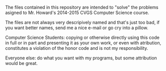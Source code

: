 The files contained in this repository are intended to "solve" the problems asigned to Mr. Howard's 2014-2015 CVGS Computer Science course.

The files are not always very descripively named and that's just too bad, if you want better names, send me a nice e-mail or go cry into a pillow.

Computer Science Students: copying or otherwise directly using this code in full or in part and presenting it as your own work, or even with atribution, constitutes a violation of the honor code and is not my responsibility.

Everyone else: do what you want with my programs, but some attribution would be great.